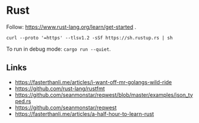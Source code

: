# Rust

Follow: https://www.rust-lang.org/learn/get-started .

```
curl --proto '=https' --tlsv1.2 -sSf https://sh.rustup.rs | sh
```

To run in debug mode: `cargo run --quiet`.

## Links

- https://fasterthanli.me/articles/i-want-off-mr-golangs-wild-ride
- https://github.com/rust-lang/rustfmt
- https://github.com/seanmonstar/reqwest/blob/master/examples/json_typed.rs
- https://github.com/seanmonstar/reqwest
- https://fasterthanli.me/articles/a-half-hour-to-learn-rust
